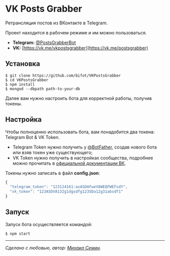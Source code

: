 # VK Posts Grabber

Ретрансляция постов из ВКонтакте в Telegram.

Проект находится в рабочем режиме и им можно пользоваться.

- **Telegram:** [@PostsGrabberBot](https://t.me/postsgrabberbot)
- **VK:** [https://vk.me/vkpostsgrabber](https://vk.me/postsgrabber)

## Установка

```
$ git clone https://github.com/bifot/VKPostsGrabber
$ cd VKPostsGrabber
$ npm install
$ mongod --dbpath path-to-your-db
```

Далее вам нужно настроить бота для корректной работы, получив токены.

## Настройка

Чтобы полноценно использовать бота, вам понадобится два токена: Telegram Bot & VK Token.

- Telegram Token нужно получить у [@BotFather](https://t.me/botfather), создав нового бота или взяв токен уже существующего;
- VK Token нужно получить в настройках сообщества, подробнее можно прочитать в [официальной документации ВК](https://vk.com/dev/bizmessages_doc).

Токены нужно записать в файл **config.json**:

```javascript
{
  "telegram_token": "123124161:asASDAFweVAWEQFWEFsdY",
  "vk_token": "123ASDVA132g1dgsdfg123SDa12g31absdf1"
}
```

## Запуск

Запуск бота осуществляется командой:

```
$ npm start
```
_________
  
*Сделано с любовью, автор: [Михаил Семин](http://bifot.ru).*